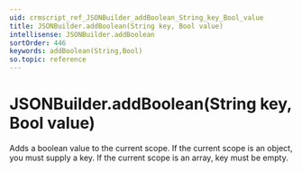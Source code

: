 ```yaml
---
uid: crmscript_ref_JSONBuilder_addBoolean_String_key_Bool_value
title: JSONBuilder.addBoolean(String key, Bool value)
intellisense: JSONBuilder.addBoolean
sortOrder: 446
keywords: addBoolean(String,Bool)
so.topic: reference
---
```


# JSONBuilder.addBoolean(String key, Bool value)

Adds a boolean value to the current scope. If the current scope is an object, you must supply a key. If the current scope is an array, key must be empty.

